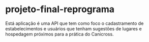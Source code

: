 # projeto-final-reprograma
Está aplicação é uma API que tem como foco o cadastramento de estabelecimentos e usuários que tenham sugestões de lugares e hospedagem próximos para  a prática do Canicross.
